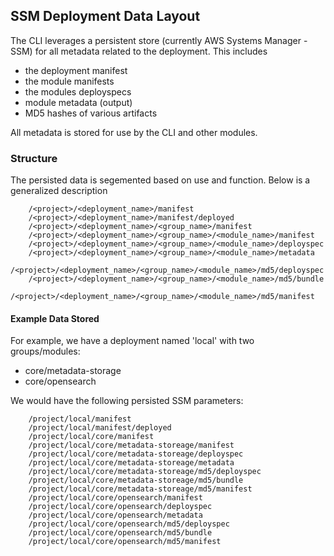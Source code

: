 ## SSM Deployment Data Layout

The CLI leverages a persistent store (currently AWS Systems Manager - SSM) for all metadata related to the deployment.  This includes 
- the deployment manifest
- the module manifests
- the modules deployspecs
- module metadata (output)
- MD5 hashes of various artifacts

All metadata is stored for use by the CLI and other modules.  

### Structure
The persisted data is segemented based on use and function.  Below is a generalized description
```
    /<project>/<deployment_name>/manifest
    /<project>/<deployment_name>/manifest/deployed
    /<project>/<deployment_name>/<group_name>/manifest  
    /<project>/<deployment_name>/<group_name>/<module_name>/manifest              
    /<project>/<deployment_name>/<group_name>/<module_name>/deployspec
    /<project>/<deployment_name>/<group_name>/<module_name>/metadata
    /<project>/<deployment_name>/<group_name>/<module_name>/md5/deployspec
    /<project>/<deployment_name>/<group_name>/<module_name>/md5/bundle
    /<project>/<deployment_name>/<group_name>/<module_name>/md5/manifest
```
       
#### Example Data Stored
For example, we have a deployment named 'local' with two groups/modules:
- core/metadata-storage
- core/opensearch

We would have the following persisted SSM parameters:
```
    /project/local/manifest
    /project/local/manifest/deployed
    /project/local/core/manifest  
    /project/local/core/metadata-storeage/manifest              
    /project/local/core/metadata-storeage/deployspec
    /project/local/core/metadata-storeage/metadata
    /project/local/core/metadata-storeage/md5/deployspec
    /project/local/core/metadata-storeage/md5/bundle
    /project/local/core/metadata-storeage/md5/manifest
    /project/local/core/opensearch/manifest              
    /project/local/core/opensearch/deployspec
    /project/local/core/opensearch/metadata
    /project/local/core/opensearch/md5/deployspec
    /project/local/core/opensearch/md5/bundle
    /project/local/core/opensearch/md5/manifest
```






